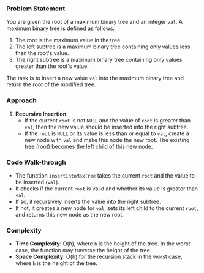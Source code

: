 ### Problem Statement
You are given the root of a maximum binary tree and an integer `val`. A maximum binary tree is defined as follows:
1. The root is the maximum value in the tree.
2. The left subtree is a maximum binary tree containing only values less than the root's value.
3. The right subtree is a maximum binary tree containing only values greater than the root's value.

The task is to insert a new value `val` into the maximum binary tree and return the root of the modified tree.

### Approach
1. **Recursive Insertion**:
   - If the current `root` is not `NULL` and the value of `root` is greater than `val`, then the new value should be inserted into the right subtree.
   - If the `root` is `NULL` or its value is less than or equal to `val`, create a new node with `val` and make this node the new root. The existing tree (root) becomes the left child of this new node.

### Code Walk-through
- The function `insertIntoMaxTree` takes the current `root` and the value to be inserted (`val`).
- It checks if the current `root` is valid and whether its value is greater than `val`.
- If so, it recursively inserts the value into the right subtree.
- If not, it creates a new node for `val`, sets its left child to the current `root`, and returns this new node as the new root.

### Complexity
- **Time Complexity**: O(h), where `h` is the height of the tree. In the worst case, the function may traverse the height of the tree.
- **Space Complexity**: O(h) for the recursion stack in the worst case, where `h` is the height of the tree.
